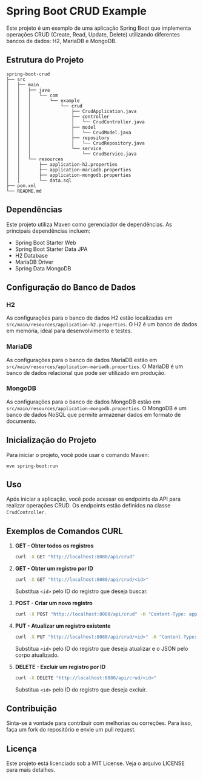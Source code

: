 # Spring Boot CRUD Example

Este projeto é um exemplo de uma aplicação Spring Boot que implementa operações CRUD (Create, Read, Update, Delete) utilizando diferentes bancos de dados: H2, MariaDB e MongoDB.

## Estrutura do Projeto

```
spring-boot-crud
├── src
│   ├── main
│   │   ├── java
│   │   │   └── com
│   │   │       └── example
│   │   │           └── crud
│   │   │               ├── CrudApplication.java
│   │   │               ├── controller
│   │   │               │   └── CrudController.java
│   │   │               ├── model
│   │   │               │   └── CrudModel.java
│   │   │               ├── repository
│   │   │               │   └── CrudRepository.java
│   │   │               └── service
│   │   │                   └── CrudService.java
│   │   └── resources
│   │       ├── application-h2.properties
│   │       ├── application-mariadb.properties
│   │       ├── application-mongodb.properties
│   │       └── data.sql
├── pom.xml
└── README.md
```

## Dependências

Este projeto utiliza Maven como gerenciador de dependências. As principais dependências incluem:

- Spring Boot Starter Web
- Spring Boot Starter Data JPA
- H2 Database
- MariaDB Driver
- Spring Data MongoDB

## Configuração do Banco de Dados

### H2

As configurações para o banco de dados H2 estão localizadas em `src/main/resources/application-h2.properties`. O H2 é um banco de dados em memória, ideal para desenvolvimento e testes.

### MariaDB

As configurações para o banco de dados MariaDB estão em `src/main/resources/application-mariadb.properties`. O MariaDB é um banco de dados relacional que pode ser utilizado em produção.

### MongoDB

As configurações para o banco de dados MongoDB estão em `src/main/resources/application-mongodb.properties`. O MongoDB é um banco de dados NoSQL que permite armazenar dados em formato de documento.

## Inicialização do Projeto

Para iniciar o projeto, você pode usar o comando Maven:

```
mvn spring-boot:run
```

## Uso

Após iniciar a aplicação, você pode acessar os endpoints da API para realizar operações CRUD. Os endpoints estão definidos na classe `CrudController`.

## Exemplos de Comandos CURL

1. **GET - Obter todos os registros**  
   ```bash
   curl -X GET "http://localhost:8080/api/crud"
   ```

2. **GET - Obter um registro por ID**  
   ```bash
   curl -X GET "http://localhost:8080/api/crud/<id>"
   ```
   Substitua `<id>` pelo ID do registro que deseja buscar.

3. **POST - Criar um novo registro**  
   ```bash
   curl -X POST "http://localhost:8080/api/crud" -H "Content-Type: application/json" -d '{"name":"Registro A", "description":"Descrição do Registro A"}'
   ```

4. **PUT - Atualizar um registro existente**  
   ```bash
   curl -X PUT "http://localhost:8080/api/crud/<id>" -H "Content-Type: application/json" -d '{"name":"Registro B", "description":"Descrição atualizada do Registro B"}'
   ```
   Substitua `<id>` pelo ID do registro que deseja atualizar e o JSON pelo corpo atualizado.

5. **DELETE - Excluir um registro por ID**  
   ```bash
   curl -X DELETE "http://localhost:8080/api/crud/<id>"
   ```
   Substitua `<id>` pelo ID do registro que deseja excluir.

## Contribuição

Sinta-se à vontade para contribuir com melhorias ou correções. Para isso, faça um fork do repositório e envie um pull request.

## Licença

Este projeto está licenciado sob a MIT License. Veja o arquivo LICENSE para mais detalhes.

